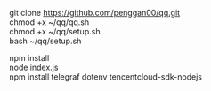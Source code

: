 git clone https://github.com/penggan00/qq.git  
chmod +x ~/qq/qq.sh  
chmod +x ~/qq/setup.sh  
bash ~/qq/setup.sh  


npm install  
node index.js  
npm install telegraf dotenv tencentcloud-sdk-nodejs   